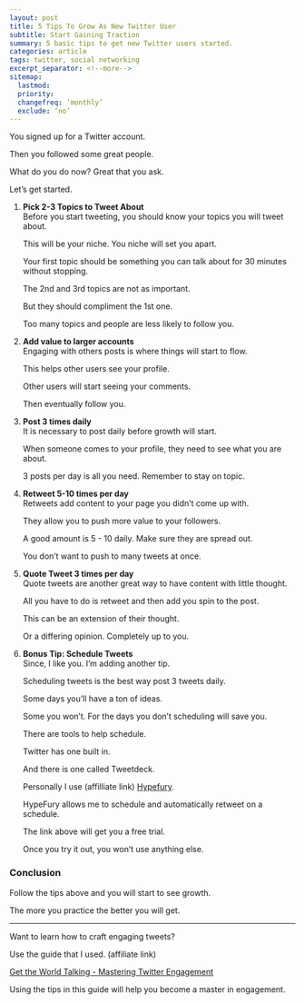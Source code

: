 ```yaml
---
layout: post
title: 5 Tips To Grow As New Twitter User
subtitle: Start Gaining Traction
summary: 5 basic tips to get new Twitter users started.
categories: article
tags: twitter, social networking
excerpt_separator: <!--more-->
sitemap:
  lastmod:
  priority:
  changefreq: ‘monthly’
  exclude: ‘no’
---
```

<p>You signed up for a Twitter account.</p>
<p>Then you followed some great people.</p>
<p>What do you do now? Great that you ask.</p>
<p>Let’s get started.</p>
<ol>
<li>
<p><strong>Pick 2-3 Topics to Tweet About</strong><br>
Before you start tweeting, you should know your topics you will tweet about.</p>
<p>This will be your niche. You niche will set you apart.</p>
<p>Your first topic should be something you can talk about for 30 minutes without stopping.</p>
<p>The 2nd and 3rd topics are not as important.</p>
<p>But they should compliment the 1st one.</p>
<p>Too many topics and people are less likely to follow you.</p>
</li>
<li>
<p><strong>Add value to larger accounts</strong><br>
Engaging with others posts is where things will start to flow.</p>
<p>This helps other users see your profile.</p>
<p>Other users will start seeing your comments.</p>
<p>Then eventually follow you.</p>
</li>
<li>
<p><strong>Post 3 times daily</strong><br>
It is necessary to post daily before growth will start.</p>
<p>When someone comes to your profile, they need to see what you are about.</p>
<p>3 posts per day is all you need. Remember to stay on topic.</p>
</li>
<li>
<p><strong>Retweet 5-10 times per day</strong><br>
Retweets add content to your page you didn’t come up with.</p>
<p>They allow you to push more value to your followers.</p>
<p>A good amount is 5 - 10 daily. Make sure they are spread out.</p>
<p>You don’t want to push to many tweets at once.</p>
</li>
<li>
<p><strong>Quote Tweet 3 times per day</strong><br>
Quote tweets are another great way to have content with little thought.</p>
<p>All you have to do is retweet and then add you spin to the post.</p>
<p>This can be an extension of their thought.</p>
<p>Or a differing opinion. Completely up to you.</p>
</li>
<li>
<p><strong>Bonus Tip: Schedule Tweets</strong><br>
Since, I like you. I’m adding another tip.</p>
<p>Scheduling tweets is the best way post 3 tweets daily.</p>
<p>Some days you’ll have a ton of ideas.</p>
<p>Some you won’t. For the days you don’t scheduling will save you.</p>
<p>There are tools to help schedule.</p>
<p>Twitter has one built in.</p>
<p>And there is one called Tweetdeck.</p>
<p>Personally I use (affilliate link) <a href="https://hypefury.com/?via=chadaunderwood">Hypefury</a>.</p>
<p>HypeFury allows me to schedule and automatically retweet on a schedule.</p>
<p>The link above will get you a free trial.</p>
<p>Once you try it out, you won’t use anything else.</p>
</li>
</ol>
<h3 id="conclusion">Conclusion</h3>
<p>Follow the tips above and you will start to see growth.</p>
<p>The more you practice the better you will get.</p>
<hr>
<p>Want to learn how to craft engaging tweets?</p>
<p>Use the guide that I used. (affiliate link)</p>
<p><a href="https://bit.ly/2PSFLo8">Get the World Talking - Mastering Twitter Engagement</a></p>
<p>Using the tips in this guide will help you become a master in engagement.</p>

